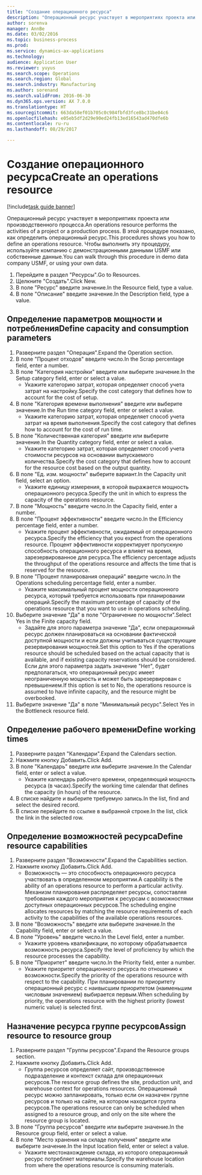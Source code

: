 ```yaml
--- 
title: "Создание операционного ресурса"
description: "Операционный ресурс участвует в мероприятиях проекта или производственного процесса."
author: sorenva
manager: AnnBe
ms.date: 03/02/2016
ms.topic: business-process
ms.prod: 
ms.service: dynamics-ax-applications
ms.technology: 
audience: Application User
ms.reviewer: yuyus
ms.search.scope: Operations
ms.search.region: Global
ms.search.industry: Manufacturing
ms.author: sorenand
ms.search.validFrom: 2016-06-30
ms.dyn365.ops.version: AX 7.0.0
ms.translationtype: HT
ms.sourcegitcommit: 663da58ef01b705c0c984fbfd3fce8bc31be04c6
ms.openlocfilehash: e05eb5df2d29e90ed24fb13ed16543ad470dfe6b
ms.contentlocale: ru-ru
ms.lasthandoff: 08/29/2017

---
```

# <a name="create-an-operations-resource"></a><span data-ttu-id="b3731-103">Создание операционного ресурса</span><span class="sxs-lookup"><span data-stu-id="b3731-103">Create an operations resource</span></span>

[!include[task guide banner](../../includes/task-guide-banner.md)]

<span data-ttu-id="b3731-104">Операционный ресурс участвует в мероприятиях проекта или производственного процесса.</span><span class="sxs-lookup"><span data-stu-id="b3731-104">An operations resource performs the activities of a project or a production process.</span></span> <span data-ttu-id="b3731-105">В этой процедуре показано, как определить операционный ресурс.</span><span class="sxs-lookup"><span data-stu-id="b3731-105">This procedures shows you how to define an operations resource.</span></span> <span data-ttu-id="b3731-106">Чтобы выполнить эту процедуру, используйте компанию с демонстрационными данными USMF или собственные данные.</span><span class="sxs-lookup"><span data-stu-id="b3731-106">You can walk through this procedure in demo data company USMF, or using your own data.</span></span>

1. <span data-ttu-id="b3731-107">Перейдите в раздел "Ресурсы".</span><span class="sxs-lookup"><span data-stu-id="b3731-107">Go to Resources.</span></span>
2. <span data-ttu-id="b3731-108">Щелкните "Создать".</span><span class="sxs-lookup"><span data-stu-id="b3731-108">Click New.</span></span>
3. <span data-ttu-id="b3731-109">В поле "Ресурс" введите значение.</span><span class="sxs-lookup"><span data-stu-id="b3731-109">In the Resource field, type a value.</span></span>
4. <span data-ttu-id="b3731-110">В поле "Описание" введите значение.</span><span class="sxs-lookup"><span data-stu-id="b3731-110">In the Description field, type a value.</span></span>

## <a name="define-capacity-and-consumption-parameters"></a><span data-ttu-id="b3731-111">Определение параметров мощности и потребления</span><span class="sxs-lookup"><span data-stu-id="b3731-111">Define capacity and consumption parameters</span></span>
1. <span data-ttu-id="b3731-112">Разверните раздел "Операция".</span><span class="sxs-lookup"><span data-stu-id="b3731-112">Expand the Operation section.</span></span>
2. <span data-ttu-id="b3731-113">В поле "Процент отходов" введите число.</span><span class="sxs-lookup"><span data-stu-id="b3731-113">In the Scrap percentage field, enter a number.</span></span>
3. <span data-ttu-id="b3731-114">В поле "Категория настройки" введите или выберите значение.</span><span class="sxs-lookup"><span data-stu-id="b3731-114">In the Setup category field, enter or select a value.</span></span>
    * <span data-ttu-id="b3731-115">Укажите категорию затрат, которая определяет способ учета затрат на настройку.</span><span class="sxs-lookup"><span data-stu-id="b3731-115">Specify the cost category that defines how to account for the cost of setup.</span></span>  
4. <span data-ttu-id="b3731-116">В поле "Категория времени выполнения" введите или выберите значение.</span><span class="sxs-lookup"><span data-stu-id="b3731-116">In the Run time category field, enter or select a value.</span></span>
    * <span data-ttu-id="b3731-117">Укажите категорию затрат, которая определяет способ учета затрат на время выполнения.</span><span class="sxs-lookup"><span data-stu-id="b3731-117">Specify the cost category that defines how to account for the cost of run time.</span></span>  
5. <span data-ttu-id="b3731-118">В поле "Количественная категория" введите или выберите значение.</span><span class="sxs-lookup"><span data-stu-id="b3731-118">In the Quantity category field, enter or select a value.</span></span>
    * <span data-ttu-id="b3731-119">Укажите категорию затрат, которая определяет способ учета стоимости ресурсов на основании выпускаемого количества.</span><span class="sxs-lookup"><span data-stu-id="b3731-119">Specify the cost category that defines how to account for the resource cost based on the output quantity.</span></span>  
6. <span data-ttu-id="b3731-120">В поле "Ед. изм. мощности" выберите вариант.</span><span class="sxs-lookup"><span data-stu-id="b3731-120">In the Capacity unit field, select an option.</span></span>
    * <span data-ttu-id="b3731-121">Укажите единицу измерения, в которой выражается мощность операционного ресурса.</span><span class="sxs-lookup"><span data-stu-id="b3731-121">Specify the unit in which to express the capacity of the operations resource.</span></span>  
7. <span data-ttu-id="b3731-122">В поле "Мощность" введите число.</span><span class="sxs-lookup"><span data-stu-id="b3731-122">In the Capacity field, enter a number.</span></span>
8. <span data-ttu-id="b3731-123">В поле "Процент эффективности" введите число.</span><span class="sxs-lookup"><span data-stu-id="b3731-123">In the Efficiency percentage field, enter a number.</span></span>
    * <span data-ttu-id="b3731-124">Укажите процент эффективности, ожидаемый от операционного ресурса.</span><span class="sxs-lookup"><span data-stu-id="b3731-124">Specify the efficiency that you expect from the operations resource.</span></span> <span data-ttu-id="b3731-125">Процент эффективности корректирует пропускную способность операционного ресурса и влияет на время, зарезервированное для ресурса.</span><span class="sxs-lookup"><span data-stu-id="b3731-125">The efficiency percentage adjusts the throughput of the operations resource and affects the time that is reserved for the resource.</span></span>  
9. <span data-ttu-id="b3731-126">В поле "Процент планирования операций" введите число.</span><span class="sxs-lookup"><span data-stu-id="b3731-126">In the Operations scheduling percentage field, enter a number.</span></span>
    * <span data-ttu-id="b3731-127">Укажите максимальный процент мощности операционного ресурса, который требуется использовать при планировании операций.</span><span class="sxs-lookup"><span data-stu-id="b3731-127">Specify the maximum percentage of capacity of the operations resource that you want to use in operations scheduling.</span></span>  
10. <span data-ttu-id="b3731-128">Выберите значение "Да" в поле "Ограничение по мощности".</span><span class="sxs-lookup"><span data-stu-id="b3731-128">Select Yes in the Finite capacity field.</span></span>
    * <span data-ttu-id="b3731-129">Задайте для этого параметра значение "Да", если операционный ресурс должен планироваться на основании фактической доступной мощности и если должны учитываться существующие резервирования мощностей.</span><span class="sxs-lookup"><span data-stu-id="b3731-129">Set this option to Yes if the operations resource should be scheduled based on the actual capacity that is available, and if existing capacity reservations should be considered.</span></span> <span data-ttu-id="b3731-130">Если для этого параметра задать значение "Нет", будет предполагаться, что операционный ресурс имеет неограниченную мощность и может быть зарезервирован с превышением.</span><span class="sxs-lookup"><span data-stu-id="b3731-130">If this option is set to No, the operations resource is assumed to have infinite capacity, and the resource might be overbooked.</span></span>  
11. <span data-ttu-id="b3731-131">Выберите значение "Да" в поле "Минимальный ресурс".</span><span class="sxs-lookup"><span data-stu-id="b3731-131">Select Yes in the Bottleneck resource field.</span></span>

## <a name="define-working-times"></a><span data-ttu-id="b3731-132">Определение рабочего времени</span><span class="sxs-lookup"><span data-stu-id="b3731-132">Define working times</span></span>
1. <span data-ttu-id="b3731-133">Разверните раздел "Календари".</span><span class="sxs-lookup"><span data-stu-id="b3731-133">Expand the Calendars section.</span></span>
2. <span data-ttu-id="b3731-134">Нажмите кнопку Добавить.</span><span class="sxs-lookup"><span data-stu-id="b3731-134">Click Add.</span></span>
3. <span data-ttu-id="b3731-135">В поле "Календарь" введите или выберите значение.</span><span class="sxs-lookup"><span data-stu-id="b3731-135">In the Calendar field, enter or select a value.</span></span>
    * <span data-ttu-id="b3731-136">Укажите календарь рабочего времени, определяющий мощность ресурса (в часах).</span><span class="sxs-lookup"><span data-stu-id="b3731-136">Specify the working time calendar that defines the capacity (in hours) of the resource.</span></span>  
4. <span data-ttu-id="b3731-137">В списке найдите и выберите требуемую запись.</span><span class="sxs-lookup"><span data-stu-id="b3731-137">In the list, find and select the desired record.</span></span>
5. <span data-ttu-id="b3731-138">В списке перейдите по ссылке в выбранной строке.</span><span class="sxs-lookup"><span data-stu-id="b3731-138">In the list, click the link in the selected row.</span></span>

## <a name="define-resource-capabilities"></a><span data-ttu-id="b3731-139">Определение возможностей ресурса</span><span class="sxs-lookup"><span data-stu-id="b3731-139">Define resource capabilities</span></span>
1. <span data-ttu-id="b3731-140">Разверните раздел "Возможности".</span><span class="sxs-lookup"><span data-stu-id="b3731-140">Expand the Capabilities section.</span></span>
2. <span data-ttu-id="b3731-141">Нажмите кнопку Добавить.</span><span class="sxs-lookup"><span data-stu-id="b3731-141">Click Add.</span></span>
    * <span data-ttu-id="b3731-142">Возможность — это способность операционного ресурса участвовать в определенном мероприятии.</span><span class="sxs-lookup"><span data-stu-id="b3731-142">A capability is the ability of an operations resource to perform a particular activity.</span></span> <span data-ttu-id="b3731-143">Механизм планирования распределяет ресурсы, сопоставляя требования каждого мероприятия к ресурсам с возможностями доступных операционных ресурсов.</span><span class="sxs-lookup"><span data-stu-id="b3731-143">The scheduling engine allocates resources by matching the resource requirements of each activity to the capabilities of the available operations resources.</span></span>  
3. <span data-ttu-id="b3731-144">В поле "Возможность" введите или выберите значение.</span><span class="sxs-lookup"><span data-stu-id="b3731-144">In the Capability field, enter or select a value.</span></span>
4. <span data-ttu-id="b3731-145">В поле "Уровень" введите число.</span><span class="sxs-lookup"><span data-stu-id="b3731-145">In the Level field, enter a number.</span></span>
    * <span data-ttu-id="b3731-146">Укажите уровень квалификации, по которому обрабатывается возможность ресурса.</span><span class="sxs-lookup"><span data-stu-id="b3731-146">Specify the level of proficiency by which the resource processes the capability.</span></span>  
5. <span data-ttu-id="b3731-147">В поле "Приоритет" введите число.</span><span class="sxs-lookup"><span data-stu-id="b3731-147">In the Priority field, enter a number.</span></span>
    * <span data-ttu-id="b3731-148">Укажите приоритет операционного ресурса по отношению к возможности.</span><span class="sxs-lookup"><span data-stu-id="b3731-148">Specify the priority of the operations resource with respect to the capability.</span></span> <span data-ttu-id="b3731-149">При планировании по приоритету операционный ресурс с наивысшим приоритетом (наименьшим числовым значением) выбирается первым.</span><span class="sxs-lookup"><span data-stu-id="b3731-149">When scheduling by priority, the operations resource with the highest priority (lowest numeric value) is selected first.</span></span>  

## <a name="assign-resource-to-resource-group"></a><span data-ttu-id="b3731-150">Назначение ресурса группе ресурсов</span><span class="sxs-lookup"><span data-stu-id="b3731-150">Assign resource to resource group</span></span>
1. <span data-ttu-id="b3731-151">Разверните раздел "Группы ресурсов".</span><span class="sxs-lookup"><span data-stu-id="b3731-151">Expand the Resource groups section.</span></span>
2. <span data-ttu-id="b3731-152">Нажмите кнопку Добавить.</span><span class="sxs-lookup"><span data-stu-id="b3731-152">Click Add.</span></span>
    * <span data-ttu-id="b3731-153">Группа ресурсов определяет сайт, производственное подразделение и контекст склада для операционных ресурсов.</span><span class="sxs-lookup"><span data-stu-id="b3731-153">The resource group defines the site, production unit, and warehouse context for operations resources.</span></span> <span data-ttu-id="b3731-154">Операционный ресурс можно запланировать, только если он назначен группе ресурсов и только на сайте, на котором находится группа ресурсов.</span><span class="sxs-lookup"><span data-stu-id="b3731-154">The operations resource can only be scheduled when assigned to a resource group, and only on the site where the resource group is located.</span></span>  
3. <span data-ttu-id="b3731-155">В поле "Группа ресурсов" введите или выберите значение.</span><span class="sxs-lookup"><span data-stu-id="b3731-155">In the Resource group field, enter or select a value.</span></span>
4. <span data-ttu-id="b3731-156">В поле "Место хранения на складе получения" введите или выберите значение.</span><span class="sxs-lookup"><span data-stu-id="b3731-156">In the Input location field, enter or select a value.</span></span>
    * <span data-ttu-id="b3731-157">Укажите местонахождение склада, из которого операционный ресурс потребляет материалы.</span><span class="sxs-lookup"><span data-stu-id="b3731-157">Specify the warehouse location from where the operations resource is consuming materials.</span></span>  


